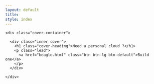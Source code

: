 ```yaml
---
layout: default
title:
style: index
---
```


<div class="site-wrapper">

  <div class="site-wrapper-inner">

    <div class="cover-container">

      <div class="inner cover">
        <h1 class="cover-heading">Need a personal cloud ?</h1>
        <p class="lead">
          <a href="beagle.html" class="btn btn-lg btn-default">Build one</a>
        </p>
      </div>

    </div>

  </div>

</div>